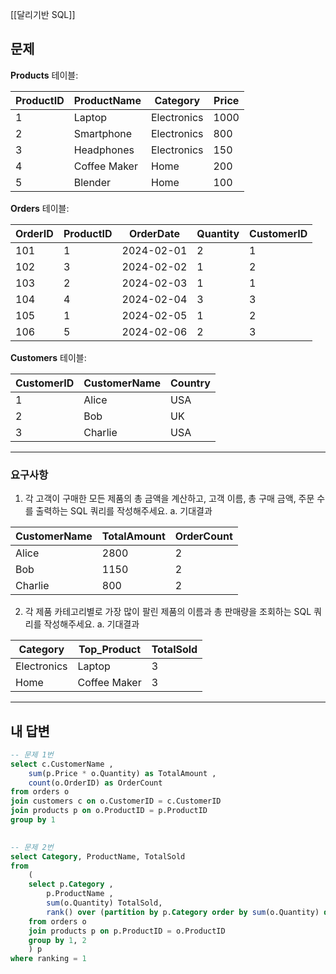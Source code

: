 [[달리기반 SQL]]
## 문제

**Products** 테이블:

| ProductID | ProductName  | Category    | Price |
| --------- | ------------ | ----------- | ----- |
| 1         | Laptop       | Electronics | 1000  |
| 2         | Smartphone   | Electronics | 800   |
| 3         | Headphones   | Electronics | 150   |
| 4         | Coffee Maker | Home        | 200   |
| 5         | Blender      | Home        | 100   |

**Orders** 테이블:

|OrderID|ProductID|OrderDate|Quantity|CustomerID|
|---|---|---|---|---|
|101|1|2024-02-01|2|1|
|102|3|2024-02-02|1|2|
|103|2|2024-02-03|1|1|
|104|4|2024-02-04|3|3|
|105|1|2024-02-05|1|2|
|106|5|2024-02-06|2|3|
**Customers** 테이블:

|CustomerID|CustomerName|Country|
|---|---|---|
|1|Alice|USA|
|2|Bob|UK|
|3|Charlie|USA|

---
### 요구사항

1. 각 고객이 구매한 모든 제품의 총 금액을 계산하고, 고객 이름, 총 구매 금액, 주문 수를 출력하는 SQL 쿼리를 작성해주세요.
    a. 기대결과

| CustomerName | TotalAmount | OrderCount |
| ------------ | ----------- | ---------- |
| Alice        | 2800        | 2          |
| Bob          | 1150        | 2          |
| Charlie      | 800         | 2          |

2. 각 제품 카테고리별로 가장 많이 팔린 제품의 이름과 총 판매량을 조회하는 SQL 쿼리를 작성해주세요.
    a. 기대결과

|Category|Top_Product|TotalSold|
|---|---|---|
|Electronics|Laptop|3|
|Home|Coffee Maker|3|

---

## 내 답변

```sql
-- 문제 1번
select c.CustomerName ,
	sum(p.Price * o.Quantity) as TotalAmount ,
	count(o.OrderID) as OrderCount
from orders o
join customers c on o.CustomerID = c.CustomerID
join products p on o.ProductID = p.ProductID
group by 1
  

-- 문제 2번
select Category, ProductName, TotalSold
from
	(
	select p.Category ,
		p.ProductName ,
		sum(o.Quantity) TotalSold,
		rank() over (partition by p.Category order by sum(o.Quantity) desc) ranking
	from orders o
	join products p on p.ProductID = o.ProductID
	group by 1, 2
	) p
where ranking = 1
```
